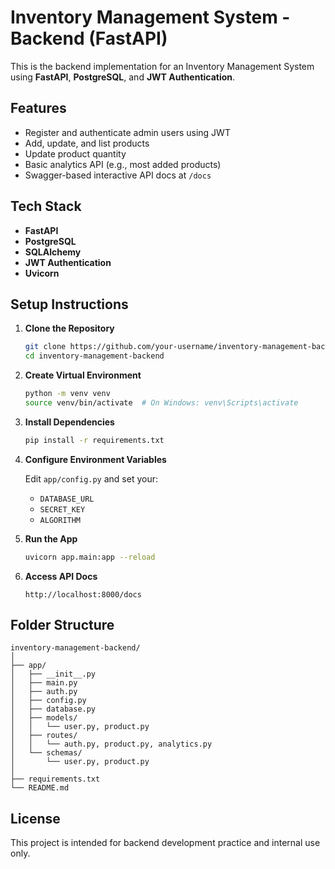 # Inventory Management System - Backend (FastAPI)

This is the backend implementation for an Inventory Management System using **FastAPI**, **PostgreSQL**, and **JWT Authentication**.

## Features

-  Register and authenticate admin users using JWT
-  Add, update, and list products
-  Update product quantity
-  Basic analytics API (e.g., most added products)
-  Swagger-based interactive API docs at `/docs`

## Tech Stack

- **FastAPI**
- **PostgreSQL**
- **SQLAlchemy**
- **JWT Authentication**
- **Uvicorn**

## Setup Instructions

1. **Clone the Repository**
   ```bash
   git clone https://github.com/your-username/inventory-management-backend.git
   cd inventory-management-backend
   ```

2. **Create Virtual Environment**
   ```bash
   python -m venv venv
   source venv/bin/activate  # On Windows: venv\Scripts\activate
   ```

3. **Install Dependencies**
   ```bash
   pip install -r requirements.txt
   ```

4. **Configure Environment Variables**

   Edit `app/config.py` and set your:
   - `DATABASE_URL`
   - `SECRET_KEY`
   - `ALGORITHM`

5. **Run the App**
   ```bash
   uvicorn app.main:app --reload
   ```

6. **Access API Docs**
   ```
   http://localhost:8000/docs
   ```

## Folder Structure

```
inventory-management-backend/
│
├── app/
│   ├── __init__.py
│   ├── main.py
│   ├── auth.py
│   ├── config.py
│   ├── database.py
│   ├── models/
│   │   └── user.py, product.py
│   ├── routes/
│   │   └── auth.py, product.py, analytics.py
│   └── schemas/
│       └── user.py, product.py
│
├── requirements.txt
└── README.md
```

## License

This project is intended for backend development practice and internal use only.
 
